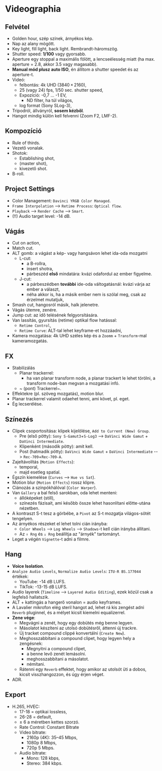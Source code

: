 # Videographia

## Felvétel 

* Golden hour, szép színek, árnyékos kép.
* Nap az alany mögött.
* Key light, fill light, back light. Rembrandt-háromszög.
* Shutter speed: **1/100** vagy gyorsabb.
* Aperture egy stoppal a maximális fölött, a lencseélesség miatt (ha max. aperture = 2.8, akkor 3.5 vagy magasabb).
* **Manual mód plusz auto ISO**, én állítom a shutter speedet és az aperture-t.
* Videó: 
  * felbontás: 4k UHD (3840 × 2160),
  * 25 (vagy 24) fps, 1/50 sec. shutter speed,
  * Expozíció: -0,7 ... -1 EV,
    * ND filter, ha túl világos,
  * log format (Sony SLog-3),
* Tripodról, állványról, **sosem kézből**.
* Hangot mindig külön kell felvenni (Zoom F2, LMF-2).

## Kompozíció

* Rule of thirds.
* Vezető vonalak.
* Shotok:
  * Establishing shot,
  * (master shot),
  * kivezető shot.
* B-roll.

## Project Settings

* Color Management: `Davinci YRGB Color Managed`.
* `Frame Interpolation` --> `Retime Process`: `Optical flow`.
* `Playback` --> `Render Cache` --> `Smart`.
* (!!) Audio target level: -14 dB.

## Vágás

* Cut on action,
* Match cut.
* ALT gomb: a vágást a kép- vagy hangsávon lehet ida-oda mozgatni
  * L-cut:
    * a B-rollra,
    * insert shotra,
    * párbeszéd **első** mindatára: kvázi odafordul az ember figyelme.
  * J-cut:
    *  a párbeszédben **további** ide-oda váltogatásnál: kvázi várja az ember a választ, 
    *  néha akkor is, ha a másik ember nem is szólal meg, csak az érzelmet mutatjuk,
* Smash cut, hangosról másik, halk jelenetre. 
* Vágás ütemre, zenére.
* Jump cut: az idő telésének felgyorsítására.
* Van lassítás, gyursítás (retime) optikal flow hatással:
  * `Retime Control`,
  * `Retime Curve`: ALT-tal lehet keyframe-et hozzáadni,
* Kamera mozgatása: 4k UHD széles kép és a `Zoomm` + `Transform`-mal kameramozgatás.

## FX

* Stabilizálás
  * Planar trackerrel:
    * ha van planar transform node, a planar trackert le lehet törölni, a transform node-ban megvan a mozgatási infó.
  * ~ (pont) Trackerrel~.
* Effektekre (pl. szöveg mozgatás), motion blur.
* Planar trackerrel valamit odaehet tenni, ami követ, pl. eget.
* Ég lecserélése.

## Színezés

* Clipek csoportosítása: klipek kijelölése, `Add to Current (New) Group`.
  * Pre (első pötty): `Sony S-Gamut3`+`S-Log3` --> `DaVinci Wide Gamut` + `DaVinci Intermediate`.
  * Klipenként (második pötty): amit kell.
  * Post (hatmadik pötty): `DaVinci Wide Gamut` + `DaVinci Intermediate` --> `Rec-709`+`Rec-709-A`.
* Zajeltávolítás (`Motion Effects`):
  * temporal, 
  * majd esetleg spatial.
* Égszín kiemelése (`Curves` --> `Hue vs Sat`).
* Motion blur (`Motion Effects`) rossz klipre.
* Ciánozás a színpókhálóval (`Color Warper`).
* Van `Gallery` a bal felső sarokban, oda lehet menteni:
  * állóképeket (still),
  * színezés fázisait, ami később össze lehet hasonlítani előtte-utána nézetben.
* A kontraszt S-t tesz a görbébe, a `Pivot` az S-t mozgatja világos-sötét tengelyen.
* Az árnyékos részeket el lehet tolni cián irányba:
  * `Color Wheels` --> `Log Wheels` --> `Shadows`-t kell cián irányba állítani.
  * Az `↑ Rng` és `↓ Rng` beállítja az "árnyék" tartományt.
* Leget a végén `Vignette`-t adni a filmre.

## Hang

* **Voice Isolation**.
* `Analyze Audio Levels`, `Normalize Audio Levels`: `ITU-R BS.177044` értékek:
  * YouTube: -14 dB LUFS.
  * TikTok: -13-15 dB LUFS.
* Audio layerek (`Timeline` --> `Layered Audio Editing`), ezek közül csak a legfelső hallatszik.
* ALT + kattingás a hangerő vonalon = audio keyframes.
* A Lavalier mikrofon elég steril hangot ad, lehet rá kis zengést adni `Reverb` pluginnel, és a mélyet kicsit kiemelni equalizerrel.
* **Zene vége**:
  * Megvágni a zenét, hogy egy dobütés még benne legyen.
  * Másolatot készíteni az utolsó dobütésről, áttenni új trackre.
  * Új tracket compound clippé konvertálni (`Create New`).
  * Meghosszabbítani a compound clipet, hogy legyen hely a zengésnek:
    * Megnyitni a compound clipet,
    * a benne levő zenét lemásolni.
    * meghosszabbítani a másolatot.
    * némítani.
  * Rátenni egy `Reverb` effektet, hogy amikor az utolsót üti a dobos, kicsit visszhangozzon, és úgy érjen véget.
* ADR.

## Export

* H.265, HVEC:
  * 17-18 = optikai lossless,
  * 26-28 = default,
  * ± 6 a méretben kettes szorzó.
  * Rate Control: Constant Bitrate
  * Video bitrate: 
    * 2160p (4K):	35–45 Mbps,
    * 1080p	8 Mbps,
    * 720p	5 Mbps.
  * Audio bitrate:
    * Mono:	128 kbps,
    * Stereo:	384 kbps.
